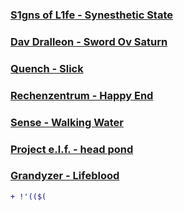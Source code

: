 ### [S1gns of L1fe - Synesthetic State](http://www.youtube.com/watch?v=QMV3A65PTG0)

### [Dav Dralleon - Sword Ov Saturn](http://www.youtube.com/watch?v=HhmHj1Wn5s4)

### [Quench - Slick](http://www.youtube.com/watch?v=Q13-FiOJvFk)

### [Rechenzentrum - Happy End](http://www.youtube.com/watch?v=Jydilwi-ric)

### [Sense - Walking Water](http://www.youtube.com/watch?v=w9sSkEWbopA)

### [Project e.l.f. - head pond](http://www.youtube.com/watch?v=YGCLUFllkjw)

### [Grandyzer - Lifeblood](http://www.youtube.com/watch?v=yH1kp0A_LzQ)
````diff
+ !'(($(